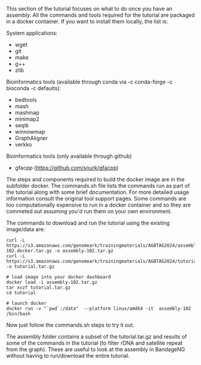 This section of the tutorial focuses on what to do once you have an assembly. All the commands and tools required for the tutorial are packaged in a docker container. If you want to install them locally, the list is:

System applications:
- wget
- git
- make
- g++
- zlib

Bioinformatics tools (available through conda via -c conda-forge -c bioconda -c defaults):
- bedtools
- mash
- mashmap
- minimap2
- seqtk
- winnowmap
- GraphAligner
- verkko
  
Bioinformatics tools (only available through github)
- gfacpp (https://github.com/snurk/gfacpp)

The steps and components required to build the docker image are in the subfolder docker. The commands.sh file lists the commands run as part of the tutorial along with some brief documentation. For more detailed usage information consult the original tool support pages. Some commands are too computationally expensive to run in a docker container and so they are commeted out assuming you'd run them on your own environment.

The commands to download and run the tutorial using the existing image/data are:

    curl -L https://s3.amazonaws.com/genomeark/trainingmaterials/AGBTAG2024/assembly-102.docker.tar.gz -o assembly-102.tar.gz
    curl -L https://s3.amazonaws.com/genomeark/trainingmaterials/AGBTAG2024/tutorial_assembly_data.tar.gz -o tutorial.tar.gz

    # load image into your docker dashboard
    docker load -i assembly-102.tar.gz
    tar xvzf tutorial.tar.gz
    cd tutorial

    # launch docker
    docker run -v "`pwd`:/data"  --platform linux/amd64 -it  assembly-102 /bin/bash

Now just follow the commands.sh steps to try it out.

The assembly folder contains a subset of the tutorial.tar.gz and results of some of the commands in the tutorial (to filter rDNA and satellite repeat from the graph). These are useful to look at the assembly in BandageNG without having to run/download the entire tutorial.
